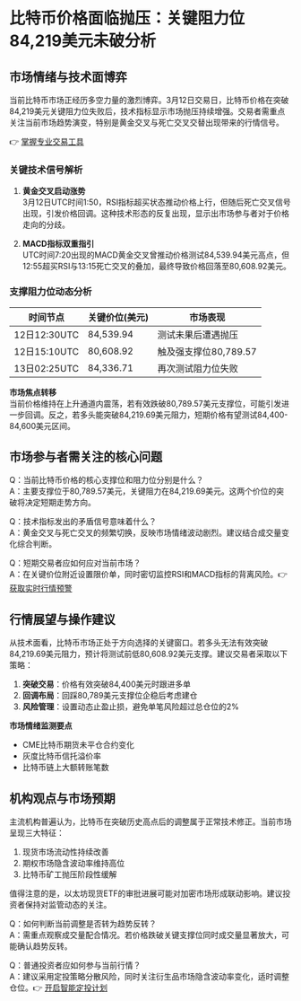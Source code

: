# 比特币价格面临抛压：关键阻力位84,219美元未破分析

## 市场情绪与技术面博弈

当前比特币市场正经历多空力量的激烈博弈。3月12日交易日，比特币价格在突破84,219美元关键阻力位失败后，技术指标显示市场抛压持续增强。交易者需重点关注当前市场趋势演变，特别是黄金交叉与死亡交叉交替出现带来的行情信号。

👉 [掌握专业交易工具](https://bit.ly/okx_welcome)

### 关键技术信号解析

1. **黄金交叉启动涨势**  
   3月12日UTC时间1:50，RSI指标超买状态推动价格上行，但随后死亡交叉信号出现，引发价格回调。这种技术形态的反复出现，显示出市场参与者对于价格走向的分歧。

2. **MACD指标双重指引**  
   UTC时间7:20出现的MACD黄金交叉曾推动价格测试84,539.94美元高点，但12:55超买RSI与13:15死亡交叉的叠加，最终导致价格回落至80,608.92美元。

### 支撑阻力位动态分析

| 时间节点       | 关键价位(美元) | 市场表现                  |
|----------------|----------------|---------------------------|
| 12日12:30UTC   | 84,539.94      | 测试未果后遭遇抛压        |
| 12日15:10UTC   | 80,608.92      | 触及强支撑位80,789.57     |
| 13日02:25UTC   | 84,336.71      | 再次测试阻力位失败        |

**市场焦点转移**  
当前价格维持在上升通道内震荡，若有效跌破80,789.57美元支撑位，可能引发进一步回调。反之，若多头能突破84,219.69美元阻力，短期价格有望测试84,400-84,600美元区间。

## 市场参与者需关注的核心问题

Q：当前比特币价格的核心支撑位和阻力位分别是什么？  
A：主要支撑位于80,789.57美元，关键阻力在84,219.69美元。这两个价位的突破将决定短期走势方向。

Q：技术指标发出的矛盾信号意味着什么？  
A：黄金交叉与死亡交叉的频繁切换，反映市场情绪波动剧烈。建议结合成交量变化综合判断。

Q：短期交易者应如何应对当前市场？  
A：在关键价位附近设置限价单，同时密切监控RSI和MACD指标的背离风险。👉 [获取实时行情预警](https://bit.ly/okx_welcome)

## 行情展望与操作建议

从技术面看，比特币市场正处于方向选择的关键窗口。若多头无法有效突破84,219.69美元阻力，预计将测试前低80,608.92美元支撑。建议交易者采取以下策略：

1. **突破交易**：价格有效突破84,400美元时跟进多单  
2. **回调布局**：回踩80,789美元支撑位企稳后考虑建仓  
3. **风险管理**：设置动态止盈止损，避免单笔风险超过总仓位的2%

**市场情绪监测要点**  
- CME比特币期货未平仓合约变化  
- 灰度比特币信托溢价率  
- 比特币链上大额转账笔数

## 机构观点与市场预期

主流机构普遍认为，比特币在突破历史高点后的调整属于正常技术修正。当前市场呈现三大特征：

1. 现货市场流动性持续改善  
2. 期权市场隐含波动率维持高位  
3. 比特币矿工抛压阶段性缓解

值得注意的是，以太坊现货ETF的审批进展可能对加密市场形成联动影响。建议投资者保持对监管动态的关注。

Q：如何判断当前调整是否转为趋势反转？  
A：需重点观察成交量配合情况。若价格跌破关键支撑位同时成交量显著放大，可能确认趋势反转。

Q：普通投资者应如何参与当前行情？  
A：建议采用定投策略分散风险，同时关注衍生品市场隐含波动率变化，适时调整仓位。👉 [开启智能定投计划](https://bit.ly/okx_welcome)